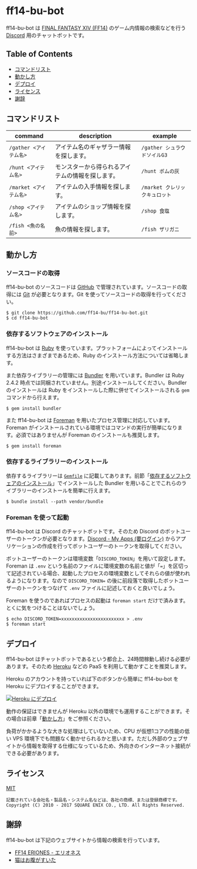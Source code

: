 # ff14-bu-bot

ff14-bu-bot は [FINAL FANTASY XIV (FF14)](https://jp.finalfantasyxiv.com) のゲーム内情報の検索などを行う [Discord](https://discordapp.com/) 用のチャットボットです。

## Table of Contents

- [コマンドリスト](#コマンドリスト)
- [動かし方](#動かし方)
- [デプロイ](#デプロイ)
- [ライセンス](#ライセンス)
- [謝辞](#謝辞)

## コマンドリスト

| command                | description                                      | example                        |
|------------------------|--------------------------------------------------|--------------------------------|
| `/gather <アイテム名>` | アイテム名のギャザラー情報を探します。           | `/gather シュラウドソイルG3`   |
| `/hunt <アイテム名>`   | モンスターから得られるアイテムの情報を探します。 | `/hunt ボムの灰`               |
| `/market <アイテム名>` | アイテムの入手情報を探します。                   | `/market クレリックキュロット` |
| `/shop <アイテム名>`   | アイテムのショップ情報を探します。               | `/shop 食塩`                   |
| `/fish <魚の名前>`     | 魚の情報を探します。                             | `/fish ザリガニ`               |

## 動かし方

### ソースコードの取得

ff14-bu-bot のソースコードは [GitHub](https://github.com/) で管理されています。ソースコードの取得には [Git](https://git-scm.com/) が必要となります。Git を使ってソースコードの取得を行ってください。

```console
$ git clone https://github.com/ff14-bu/ff14-bu-bot.git
$ cd ff14-bu-bot
```

### 依存するソフトウェアのインストール

ff14-bu-bot は [Ruby](https://www.ruby-lang.org/ja/) を使っています。プラットフォームによってインストールする方法はさまざまであるため、Ruby のインストール方法については省略します。

また依存ライブラリーの管理には [Bundler](https://bundler.io/) を用いています。Bundler は Ruby 2.4.2 時点では同梱されていません。別途インストールしてください。Bundler のインストールは Ruby をインストールした際に併せてインストールされる `gem` コマンドから行えます。

```console
$ gem install bundler
```

また ff14-bu-bot は [Foreman](https://github.com/ddollar/foreman) を用いたプロセス管理に対応しています。Foreman がインストールされている環境ではコマンドの実行が簡単になります。必須ではありませんが Foreman のインストールも推奨します。

```console
$ gem install foreman
```

### 依存するライブラリーのインストール

依存するライブラリーは [`Gemfile`](/Gemfile) に記載してあります。前節「[依存するソフトウェアのインストール](#依存するソフトウェアのインストール)」でインストールした Bundler を用いることでこれらのライブラリーのインストールを簡単に行えます。

```console
$ bundle install --path vendor/bundle
```

### Foreman を使って起動

ff14-bu-bot は Discord のチャットボットです。そのため Discord のボットユーザーのトークンが必要となります。[Discord - My Apps (要ログイン)](https://discordapp.com/developers/applications/me) からアプリケーションの作成を行ってボットユーザーのトークンを取得してください。

ボットユーザーのトークンは環境変数「`DISCORD_TOKEN`」を用いて設定します。Foreman は `.env` という名前のファイルに環境変数の名前と値が「`=`」を区切って記述されている場合、起動したプロセスの環境変数としてそれらの値が使われるようになります。なので `DISCORD_TOKEN=` の後に前段落で取得したボットユーザーのトークンをつなげて `.env` ファイルに記述しておくと良いでしょう。

Foreman を使うのであればプロセスの起動は `foreman start` だけで済みます。とくに気をつけることはないでしょう。

```console
$ echo DISCORD_TOKEN=xxxxxxxxxxxxxxxxxxxxxxxx > .env
$ foreman start
```

## デプロイ

ff14-bu-bot はチャットボットであるという都合上、24時間稼動し続ける必要があります。そのため [Heroku](https://www.heroku.com/) などの PaaS を利用して動かすことを推奨します。

Heroku のアカウントを持っていれば下のボタンから簡単に ff14-bu-bot を Heroku にデプロイすることができます。

[![Heroku にデプロイ](https://www.herokucdn.com/deploy/button.svg)](https://heroku.com/deploy)

動作の保証はできませんが Heroku 以外の環境でも運用することができます。その場合は前章「[動かし方](#動かし方)」をご参照ください。

負荷がかかるような大きな処理はしていないため、CPU が仮想1コアの性能の低い VPS 環境下でも問題なく動かせられるかと思います。ただし外部のウェブサイトから情報を取得する仕様になっているため、外向きのインターネット接続ができる必要があります。

## ライセンス

[MIT](/LICENSE)

```
記載されている会社名・製品名・システム名などは、各社の商標、または登録商標です。
Copyright (C) 2010 - 2017 SQUARE ENIX CO., LTD. All Rights Reserved.
```

## 謝辞

ff14-bu-bot は下記のウェブサイトから情報の検索を行っています。

- [FF14 ERIONES - エリオネス](https://eriones.com/)
- [猫はお腹がすいた](http://ff14angler.com/)
